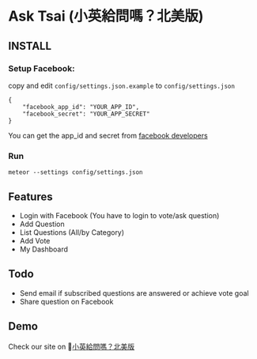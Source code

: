 # Ask Tsai (小英給問嗎？北美版)

## INSTALL
### Setup Facebook:

copy and edit `config/settings.json.example` to `config/settings.json`

```
{
    "facebook_app_id": "YOUR_APP_ID",
    "facebook_secret": "YOUR_APP_SECRET"
}
```
You can get the app_id and secret from [facebook developers](https://developers.facebook.com/)

### Run
`meteor --settings config/settings.json`


## Features
* Login with Facebook (You have to login to vote/ask question)
* Add Question
* List Questions (All/by Category)
* Add Vote
* My Dashboard

## Todo
* Send email if subscribed questions are answered or achieve vote goal
* Share question on Facebook


## Demo
Check our site on [小英給問嗎？北美版](http://ask-tsai.meteor.com)

